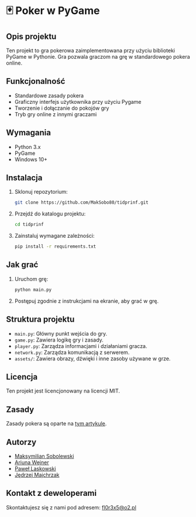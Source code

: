 # 🃏 Poker w PyGame

## Opis projektu
Ten projekt to gra pokerowa zaimplementowana przy użyciu biblioteki PyGame w Pythonie. Gra pozwala graczom na grę w standardowego pokera online.

## Funkcjonalność
- Standardowe zasady pokera
- Graficzny interfejs użytkownika przy użyciu Pygame
- Tworzenie i dołączanie do pokojów gry
- Tryb gry online z innymi graczami

## Wymagania
- Python 3.x
- PyGame
- Windows 10+

## Instalacja
1. Sklonuj repozytorium:
    ```sh
    git clone https://github.com/MakSobo80/tidprinf.git
    ```
1. Przejdź do katalogu projektu:
    ```sh
    cd tidprinf
    ```
1. Zainstaluj wymagane zależności:
    ```sh
    pip install -r requirements.txt
    ```

## Jak grać
1. Uruchom grę:
    ```sh
    python main.py
    ```
2. Postępuj zgodnie z instrukcjami na ekranie, aby grać w grę.

## Struktura projektu
- `main.py`: Główny punkt wejścia do gry.
- `game.py`: Zawiera logikę gry i zasady.
- `player.py`: Zarządza informacjami i działaniami gracza.
- `network.py`: Zarządza komunikacją z serwerem.
- `assets/`: Zawiera obrazy, dźwięki i inne zasoby używane w grze.

## Licencja
Ten projekt jest licencjonowany na licencji MIT.

## Zasady
Zasady pokera są oparte na <a href="https://pl.wikipedia.org/wiki/Texas_Hold%E2%80%99em" target="_blank">tym artykule</a>.

##

## Autorzy
- [Maksymilian Sobolewski](https://github.com/MakSobo80)
- [Ariuna Wejner](https://github.com/AriunaW)
- [Paweł Laskowski](https://github.com/PaPci00)
- [Jędrzej Majchrzak](https://github.com/Jedmajc)

## Kontakt z deweloperami
Skontaktujesz się z nami pod adresem: fl0r3x5@o2.pl
